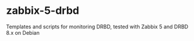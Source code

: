 # zabbix-5-drbd
Templates and scripts for monitoring DRBD, tested with Zabbix 5 and DRBD 8.x on Debian
